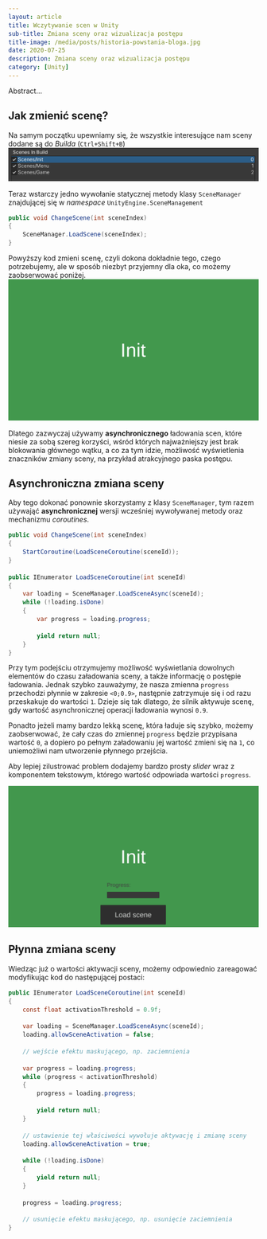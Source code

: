 ```yaml
---
layout: article
title: Wczytywanie scen w Unity
sub-title: Zmiana sceny oraz wizualizacja postępu
title-image: /media/posts/historia-powstania-bloga.jpg
date: 2020-07-25
description: Zmiana sceny oraz wizualizacja postępu
category: [Unity]
---
```


Abstract...


## Jak zmienić scenę?

Na samym początku upewniamy się, że wszystkie interesujące nam sceny dodane są do *Builda* (`Ctrl+Shift+B`)
![BuildSettings](/media/posts/20200725/scenes.png)

Teraz wstarczy jedno wywołanie statycznej metody klasy `SceneManager` znajdującej się w *namespace* `UnityEngine.SceneManagement`

```c#
public void ChangeScene(int sceneIndex)
{
    SceneManager.LoadScene(sceneIndex);
}
```

Powyższy kod zmieni scenę, czyli dokona dokładnie tego, czego potrzebujemy, ale w sposób niezbyt przyjemny dla oka, co możemy zaobserwować poniżej.
![Synchroniczne wczytywanie sceny](/media/posts/20200725/load-scene-simple.gif)

Dlatego zazwyczaj używamy **asynchronicznego** ładowania scen, które niesie za sobą szereg korzyści, wśród których najważniejszy jest brak blokowania głównego wątku, a co za tym idzie, możliwość wyświetlenia znaczników zmiany sceny, na przykład atrakcyjnego paska postępu.

## Asynchroniczna zmiana sceny

Aby tego dokonać ponownie skorzystamy z klasy `SceneManager`, tym razem używająć **asynchronicznej** wersji wcześniej wywoływanej metody oraz mechanizmu *coroutines*.

```c#
public void ChangeScene(int sceneIndex)
{
    StartCoroutine(LoadSceneCoroutine(sceneId));
}

public IEnumerator LoadSceneCoroutine(int sceneId)
{
    var loading = SceneManager.LoadSceneAsync(sceneId);
    while (!loading.isDone)
    {
        var progress = loading.progress;

        yield return null;
    }
}
```

Przy tym podejściu otrzymujemy możliwość wyświetlania dowolnych elementów do czasu załadowania sceny, a także informację o postępie ładowania.
Jednak szybko zauważymy, że nasza zmienna `progress` przechodzi płynnie w zakresie `<0;0.9>`, następnie zatrzymuje się i od razu przeskakuje do wartości `1`.
Dzieje się tak dlatego, że silnik aktywuje scenę, gdy wartość asynchronicznej operacji ładowania wynosi `0.9`.

Ponadto jeżeli mamy bardzo lekką scenę, która ładuje się szybko, możemy zaobserwować, że cały czas do zmiennej `progress` będzie przypisana wartość `0`, a dopiero po pełnym załadowaniu jej wartość zmieni się na `1`, co uniemożliwi nam utworzenie płynnego przejścia.

Aby lepiej zilustrować problem dodajemy bardzo prosty *slider* wraz z komponentem tekstowym, którego wartość odpowiada wartości `progress`.

![Asynchroniczne wczytywanie sceny](/media/posts/20200725/second-load.gif)

## Płynna zmiana sceny

Wiedząc już o wartości aktywacji sceny, możemy odpowiednio zareagować modyfikując kod do następującej postaci:

```c#
public IEnumerator LoadSceneCoroutine(int sceneId)
{
    const float activationThreshold = 0.9f;

    var loading = SceneManager.LoadSceneAsync(sceneId);
    loading.allowSceneActivation = false;

    // wejście efektu maskującego, np. zaciemnienia

    var progress = loading.progress;
    while (progress < activationThreshold)
    {
        progress = loading.progress;

        yield return null;
    }

    // ustawienie tej właściwości wywołuje aktywację i zmianę sceny
    loading.allowSceneActivation = true;

    while (!loading.isDone)
    {
        yield return null;
    }

    progress = loading.progress;

    // usunięcie efektu maskującego, np. usunięcie zaciemnienia
}
```

